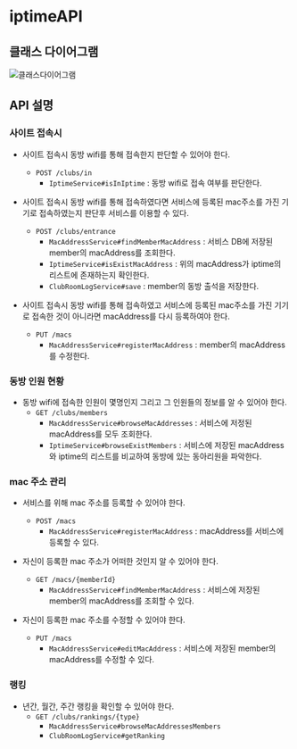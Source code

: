 # iptimeAPI

## 클래스 다이어그램
![클래스다이어그램](https://user-images.githubusercontent.com/102807742/212796768-f871c4c2-3aea-4c75-9099-52c82955941d.png)


## API 설명


### 사이트 접속시

+ 사이트 접속시 동방 wifi를 통해 접속한지 판단할 수 있어야 한다.
    + `POST /clubs/in`
        + `IptimeService#isInIptime` : 동방 wifi로 접속 여부를 판단한다.

+ 사이트 접속시 동방 wifi를 통해 접속하였다면 서비스에 등록된 mac주소를 가진 기기로 접속하였는지 판단후 서비스를 이용할 수 있다.
    + `POST /clubs/entrance`
        + `MacAddressService#findMemberMacAddress` : 서비스 DB에 저장된 member의 macAddress를 조회한다.
        + `IptimeService#isExistMacAddress` : 위의 macAddress가 iptime의 리스트에 존재하는지 확인한다.
        + `ClubRoomLogService#save` : member의 동방 출석을 저장한다.
+ 사이트 접속시 동방 wifi를 통해 접속하였고 서비스에 등록된 mac주소를 가진 기기로 접속한 것이 아니라면 macAddress를 다시 등록하여야 한다.
    + `PUT /macs`
        + `MacAddressService#registerMacAddress` : member의 macAddress를 수정한다.


### 동방 인원 현황

+ 동방 wifi에 접속한 인원이 몇명인지 그리고 그 인원들의 정보를 알 수 있어야 한다.
    + `GET /clubs/members`
        + `MacAddressService#browseMacAddresses` : 서비스에 저정된 macAddress를 모두 조회한다.
        + `IptimeService#browseExistMembers` : 서비스에 저장된 macAddress와 iptime의 리스트를 비교하여 동방에 있는 동아리원을 파악한다.

    
### mac 주소 관리

+ 서비스를 위해 mac 주소를 등록할 수 있어야 한다.
    + `POST /macs`
        + `MacAddressService#registerMacAddress` : macAddress를 서비스에 등록할 수 있다.

+ 자신이 등록한 mac 주소가 어떠한 것인지 알 수 있어야 한다.
    + `GET /macs/{memberId}`
        + `MacAddressService#findMemberMacAddress` : 서비스에 저장된 member의 macAddress를 조회할 수 있다.

+ 자신이 등록한 mac 주소를 수정할 수 있어야 한다.
    + `PUT /macs`
        + `MacAddressService#editMacAddress` : 서비스에 저장된 member의 macAddress를 수정할 수 있다.

    
### 랭킹

+ 년간, 월간, 주간 랭킹을 확인할 수 있어야 한다.
    + `GET /clubs/rankings/{type}`
        + `MacAddressService#browseMacAddressesMembers`
        + `ClubRoomLogService#getRanking`
